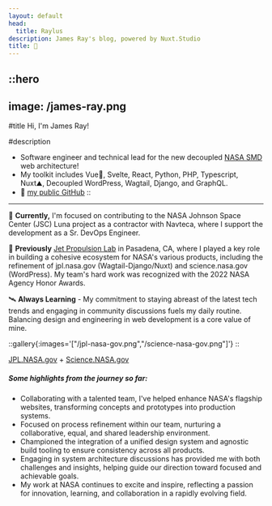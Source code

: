 ```yaml
---
layout: default
head:
  title: Raylus
description: James Ray's blog, powered by Nuxt.Studio
title: 🤖
---
```


::hero
---
image: /james-ray.png
---
#title
Hi, I'm James Ray!

#description
- Software engineer and technical lead for the new decoupled [NASA SMD](https://beta.science.nasa.gov/) web architecture!
- My toolkit includes Vue💚, Svelte, React, Python, PHP, Typescript, Nuxt⛰️, Decoupled WordPress, Wagtail, Django, and GraphQL.
- 👀 [my public GitHub](https://github.com/jamesray)
::

---

💙 **Currently,** I'm focused on contributing to the NASA Johnson Space Center (JSC) Luna project as a contractor with Navteca, where I support the development as a Sr. DevOps Engineer.

🚀 **Previously** [Jet Propulsion Lab](https://www.jpl.nasa.gov/) in Pasadena, CA, where I played a key role in building a cohesive ecosystem for NASA's various products, including the refinement of jpl.nasa.gov (Wagtail-Django/Nuxt) and science.nasa.gov (WordPress). My team's hard work was recognized with the 2022 NASA Agency Honor Awards.

🛰 **Always Learning** - My commitment to staying abreast of the latest tech trends and engaging in community discussions fuels my daily routine. Balancing design and engineering in web development is a core value of mine.

::gallery{:images='["/jpl-nasa-gov.png","/science-nasa-gov.png"]'}
::

[JPL.NASA.gov](https://jpl.nasa.gov/) + [Science.NASA.gov](https://beta.science.nasa.gov/)

##### Some highlights from the journey so far:

- Collaborating with a talented team, I've helped enhance NASA's flagship websites, transforming concepts and prototypes into production systems.
- Focused on process refinement within our team, nurturing a collaborative, equal, and shared leadership environment.
- Championed the integration of a unified design system and agnostic build tooling to ensure consistency across all products.
- Engaging in system architecture discussions has provided me with both challenges and insights, helping guide our direction toward focused and achievable goals.
- My work at NASA continues to excite and inspire, reflecting a passion for innovation, learning, and collaboration in a rapidly evolving field.
